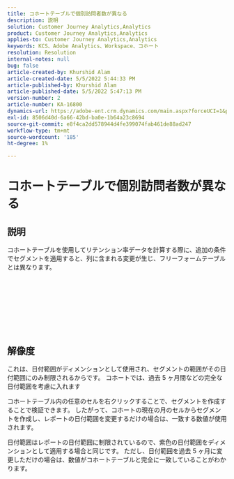 ```yaml
---
title: コホートテーブルで個別訪問者数が異なる
description: 説明
solution: Customer Journey Analytics,Analytics
product: Customer Journey Analytics,Analytics
applies-to: Customer Journey Analytics,Analytics
keywords: KCS、Adobe Analytics、Workspace、コホート
resolution: Resolution
internal-notes: null
bug: false
article-created-by: Khurshid Alam
article-created-date: 5/5/2022 5:44:33 PM
article-published-by: Khurshid Alam
article-published-date: 5/5/2022 5:47:13 PM
version-number: 2
article-number: KA-16800
dynamics-url: https://adobe-ent.crm.dynamics.com/main.aspx?forceUCI=1&pagetype=entityrecord&etn=knowledgearticle&id=7dc72e01-9bcc-ec11-a7b5-6045bd00dbbc
exl-id: 8506d40d-6a66-42bd-ba0e-1b64a23c8694
source-git-commit: e8f4ca2dd578944d4fe399074fab461de88ad247
workflow-type: tm+mt
source-wordcount: '185'
ht-degree: 1%

---
```


# コホートテーブルで個別訪問者数が異なる

## 説明


コホートテーブルを使用してリテンション率データを計算する際に、追加の条件でセグメントを適用すると、列に含まれる変更が生じ、フリーフォームテーブルとは異なります。
<br><br><br><br> <br><br> <br><br><br>

## 解像度


これは、日付範囲がディメンションとして使用され、セグメントの範囲がその日付範囲にのみ制限されるからです。 コホートでは、過去 5 ヶ月間などの完全な日付範囲を考慮に入れます

コホートテーブル内の任意のセルを右クリックすることで、セグメントを作成することで検証できます。 したがって、コホートの現在の月のセルからセグメントを作成し、レポートの日付範囲を変更するだけの場合は、一致する数値が使用されます。

日付範囲はレポートの日付範囲に制限されているので、紫色の日付範囲をディメンションとして適用する場合と同じです。 ただし、日付範囲を過去 5 ヶ月に変更しただけの場合は、数値がコホートテーブルと完全に一致していることがわかります。
